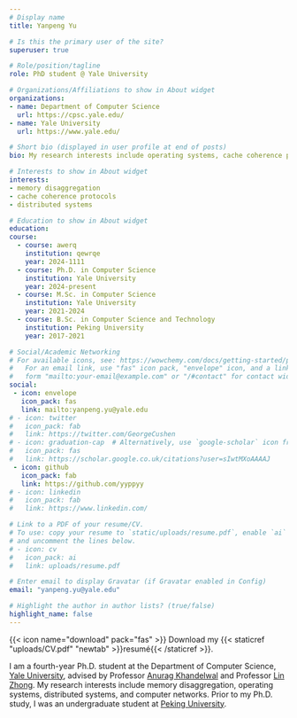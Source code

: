 ```yaml
---
# Display name
title: Yanpeng Yu

# Is this the primary user of the site?
superuser: true

# Role/position/tagline
role: PhD student @ Yale University

# Organizations/Affiliations to show in About widget
organizations:
- name: Department of Computer Science
  url: https://cpsc.yale.edu/
- name: Yale University
  url: https://www.yale.edu/

# Short bio (displayed in user profile at end of posts)
bio: My research interests include operating systems, cache coherence protocols and memory disaggregation.

# Interests to show in About widget
interests:
- memory disaggregation
- cache coherence protocols
- distributed systems

# Education to show in About widget
education:
course:
  - course: awerq
    institution: qewrqe
    year: 2024-1111
  - course: Ph.D. in Computer Science
    institution: Yale University
    year: 2024-present
  - course: M.Sc. in Computer Science
    institution: Yale University
    year: 2021-2024
  - course: B.Sc. in Computer Science and Technology
    institution: Peking University
    year: 2017-2021

# Social/Academic Networking
# For available icons, see: https://wowchemy.com/docs/getting-started/page-builder/#icons
#   For an email link, use "fas" icon pack, "envelope" icon, and a link in the
#   form "mailto:your-email@example.com" or "/#contact" for contact widget.
social:
 - icon: envelope
   icon_pack: fas
   link: mailto:yanpeng.yu@yale.edu
# - icon: twitter
#   icon_pack: fab
#   link: https://twitter.com/GeorgeCushen
# - icon: graduation-cap  # Alternatively, use `google-scholar` icon from `ai` icon pack
#   icon_pack: fas
#   link: https://scholar.google.co.uk/citations?user=sIwtMXoAAAAJ
 - icon: github
   icon_pack: fab
   link: https://github.com/yyppyy
# - icon: linkedin
#   icon_pack: fab
#   link: https://www.linkedin.com/

# Link to a PDF of your resume/CV.
# To use: copy your resume to `static/uploads/resume.pdf`, enable `ai` icons in `params.toml`, 
# and uncomment the lines below.
# - icon: cv
#   icon_pack: ai
#   link: uploads/resume.pdf

# Enter email to display Gravatar (if Gravatar enabled in Config)
email: "yanpeng.yu@yale.edu"

# Highlight the author in author lists? (true/false)
highlight_name: false
---
```

{{< icon name="download" pack="fas" >}} Download my {{< staticref "uploads/CV.pdf" "newtab" >}}resumé{{< /staticref >}}.

I am a fourth-year Ph.D. student at the Department of Computer Science, [Yale University](https://www.yale.edu/), advised by Professor [Anurag Khandelwal](http://anuragkhandelwal.com/) and Professor [Lin Zhong](http://www.linzhong.org/). My research interests include memory disaggregation, operating systems, distributed systems, and computer networks. Prior to my Ph.D. study, I was an undergraduate student at [Peking University](https://english.pku.edu.cn).

